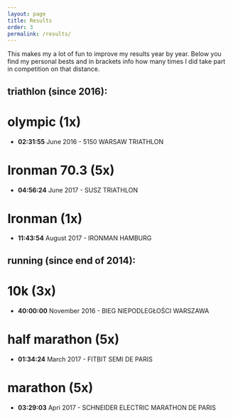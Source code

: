 ```yaml
---
layout: page
title: Results
order: 3
permalink: /results/
---
```


This makes my a lot of fun to improve my results year by year. Below you find my personal bests and in brackets info how many times I did take part in competition on that distance.

triathlon (since 2016):
-----------------------

olympic (1x)
============

- **02:31:55** June 2016 - 5150 WARSAW TRIATHLON

Ironman 70.3 (5x)
===========================

- **04:56:24** June 2017 - SUSZ TRIATHLON

Ironman (1x)
============

- **11:43:54** August 2017 - IRONMAN HAMBURG

running (since end of 2014):
---------------------

10k (3x)
========

- **40:00:00** November 2016 - BIEG NIEPODLEGŁOŚCI WARSZAWA


half marathon (5x)
==================

- **01:34:24** March 2017 - FITBIT SEMI DE PARIS


marathon (5x)
=============

- **03:29:03** Apri 2017 - SCHNEIDER ELECTRIC MARATHON DE PARIS


